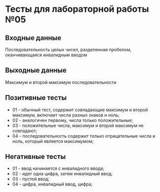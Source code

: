 # Тесты для лабораторной работы №05

## Входные данные 

Последовательность целых чисел, разделенная пробелом, оканчивающаяся инвалидным вводом

## Выходные данные 

Максимум и второй максимум последовательности

## Позитивные тесты

- 01 - обычный тест, содержит совпадающие максимум и второй максимум, включает числа разных знаков и ноль;
- 02 - аналогичен первому, числа только положительные;
- 03 - положительные числа, максимум и второй максимум не совпадают;
- 04 - последовательность содержит только отрицательные числа и ноль, который является максимумом;

## Негативные тесты

- 01 - ввод начинается с инвалидного ввода;
- 02 - идет одна цифра, затем инвалидный ввод;
- 03 - пустой ввод;
- 04 - цифра, инвалидный ввод, цифра;
